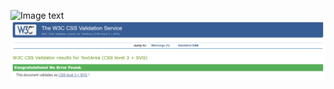 ![Image text](assets/images/Cardiff_City_Fanpage)
<img src="assets/Screenshots/W3C CSS Validator results.png">